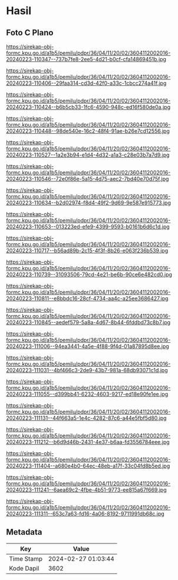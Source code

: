 # Hasil

## Foto C Plano

https://sirekap-obj-formc.kpu.go.id/a1b5/pemilu/pdpr/36/04/11/20/02/3604112002016-20240223-110347--737b7fe8-2ee5-4d21-b0cf-cfa14869451b.jpg

https://sirekap-obj-formc.kpu.go.id/a1b5/pemilu/pdpr/36/04/11/20/02/3604112002016-20240223-110406--29faa314-cd3d-42f0-a33c-1cbcc274a41f.jpg

https://sirekap-obj-formc.kpu.go.id/a1b5/pemilu/pdpr/36/04/11/20/02/3604112002016-20240223-110424--b6b5cb33-1fc6-4590-948c-ed16f580de0a.jpg

https://sirekap-obj-formc.kpu.go.id/a1b5/pemilu/pdpr/36/04/11/20/02/3604112002016-20240223-110448--98de540e-16c2-48f4-91ae-b26e7cd12556.jpg

https://sirekap-obj-formc.kpu.go.id/a1b5/pemilu/pdpr/36/04/11/20/02/3604112002016-20240223-110527--1a2e3b94-e1d4-4d32-a1a3-c28e03b7a7d9.jpg

https://sirekap-obj-formc.kpu.go.id/a1b5/pemilu/pdpr/36/04/11/20/02/3604112002016-20240223-110546--72e0f86e-5a15-4d75-aec2-7bd40e70d75f.jpg

https://sirekap-obj-formc.kpu.go.id/a1b5/pemilu/pdpr/36/04/11/20/02/3604112002016-20240223-110634--b2d02974-f8d4-49f2-9d69-9e587e915773.jpg

https://sirekap-obj-formc.kpu.go.id/a1b5/pemilu/pdpr/36/04/11/20/02/3604112002016-20240223-110653--013223ed-efe9-4399-9593-b0161b6d6c1d.jpg

https://sirekap-obj-formc.kpu.go.id/a1b5/pemilu/pdpr/36/04/11/20/02/3604112002016-20240223-110717--b56ad89b-2c15-4f3f-8b26-e063f236b539.jpg

https://sirekap-obj-formc.kpu.go.id/a1b5/pemilu/pdpr/36/04/11/20/02/3604112002016-20240223-110739--31093506-79cd-4e21-be6b-90ce6e482cd0.jpg

https://sirekap-obj-formc.kpu.go.id/a1b5/pemilu/pdpr/36/04/11/20/02/3604112002016-20240223-110811--e8bbdc16-28cf-4734-aa4c-a25ee3686427.jpg

https://sirekap-obj-formc.kpu.go.id/a1b5/pemilu/pdpr/36/04/11/20/02/3604112002016-20240223-110845--aedef579-5a8a-4d67-8b44-6fddbd73c8b7.jpg

https://sirekap-obj-formc.kpu.go.id/a1b5/pemilu/pdpr/36/04/11/20/02/3604112002016-20240223-111006--94ea3441-4a5e-4f88-9f4d-01a87895d8ee.jpg

https://sirekap-obj-formc.kpu.go.id/a1b5/pemilu/pdpr/36/04/11/20/02/3604112002016-20240223-111031--4bf466c3-2de9-43b7-981a-68db93071c1d.jpg

https://sirekap-obj-formc.kpu.go.id/a1b5/pemilu/pdpr/36/04/11/20/02/3604112002016-20240223-111055--d399bb41-6232-4603-9217-ed18e90fe1ee.jpg

https://sirekap-obj-formc.kpu.go.id/a1b5/pemilu/pdpr/36/04/11/20/02/3604112002016-20240223-111131--44f663a5-1e4c-4282-87c6-a44e5fbf5d80.jpg

https://sirekap-obj-formc.kpu.go.id/a1b5/pemilu/pdpr/36/04/11/20/02/3604112002016-20240223-111212--b6d9d46b-2431-4e37-b6aa-fd3556784eee.jpg

https://sirekap-obj-formc.kpu.go.id/a1b5/pemilu/pdpr/36/04/11/20/02/3604112002016-20240223-111404--a680e4b0-64ec-48eb-a17f-33c04fd8b5ed.jpg

https://sirekap-obj-formc.kpu.go.id/a1b5/pemilu/pdpr/36/04/11/20/02/3604112002016-20240223-111241--6aea69c2-4fbe-4b51-9773-ee815a67f669.jpg

https://sirekap-obj-formc.kpu.go.id/a1b5/pemilu/pdpr/36/04/11/20/02/3604112002016-20240223-111311--653c7a63-fd16-4a06-8192-9711991db68c.jpg


## Metadata

| Key        | Value               |
| ---------- | ------------------- |
| Time Stamp | 2024-02-27 01:03:44 |
| Kode Dapil | 3602                |



